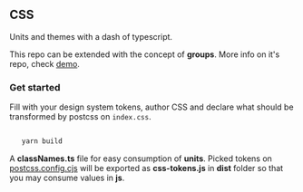 ## CSS

Units and themes with a dash of typescript. 

This repo can be extended with the concept of **groups**. More info on it's repo, check [demo](https://github.com/polmoneys/css-group).

### Get started 

Fill with your design system tokens, author CSS and declare what should be transformed by postcss on `index.css`.  


```bash

   yarn build

```

A **classNames.ts** file for easy consumption of **units**.
Picked tokens on [postcss.config.cjs](https://github.com/polmoneys/boost/tree/master/css/postcss.config.cjs) will be exported as **css-tokens.js** in **dist** folder so that you may consume values in **js**. 